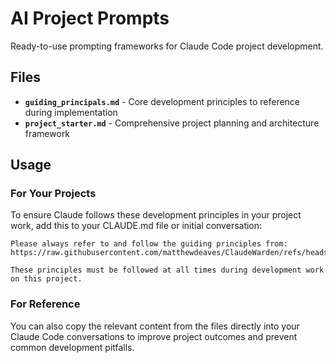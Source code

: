 # AI Project Prompts

Ready-to-use prompting frameworks for Claude Code project development.

## Files

- **`guiding_principals.md`** - Core development principles to reference during implementation
- **`project_starter.md`** - Comprehensive project planning and architecture framework

## Usage

### For Your Projects

To ensure Claude follows these development principles in your project work, add this to your CLAUDE.md file or initial conversation:

```
Please always refer to and follow the guiding principles from:
https://raw.githubusercontent.com/matthewdeaves/ClaudeWarden/refs/heads/main/guiding_principals.md

These principles must be followed at all times during development work on this project.
```

### For Reference

You can also copy the relevant content from the files directly into your Claude Code conversations to improve project outcomes and prevent common development pitfalls.